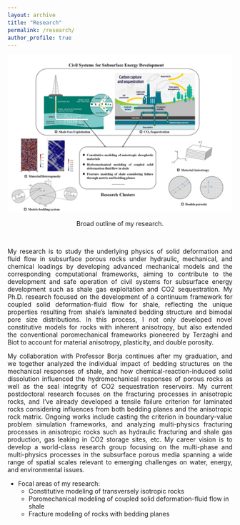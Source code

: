 ```yaml
---
layout: archive
title: "Research"
permalink: /research/
author_profile: true
---
```


<img src="/images/For_profile.jpg"/>  
<p align="center">
Broad outline of my research.  
</p>
<br>  

<p align="justify">
My research is to study the underlying physics of solid deformation and fluid flow in subsurface porous rocks under hydraulic, mechanical, and chemical loadings by developing advanced mechanical models and the corresponding computational frameworks, aiming to contribute to the development and safe operation of civil systems for subsurface energy development such as shale gas exploitation and CO2 sequestration. My Ph.D. research focused on the development of a continuum framework for coupled solid deformation-fluid flow for shale, reflecting the unique properties resulting from shale’s laminated bedding structure and bimodal pore size distributions. In this process, I not only developed novel constitutive models for rocks with inherent anisotropy, but also extended the conventional poromechanical frameworks pioneered by Terzaghi and Biot to account for material anisotropy, plasticity, and double porosity. 
</p>
<p align="justify">
My collaboration with Professor Borja continues after my graduation, and we together analyzed the individual impact of bedding structures on the mechanical responses of shale, and how chemical-reaction-induced solid dissolution influenced the hydromechanical responses of porous rocks as well as the seal integrity of CO2 sequestration reservoirs. My current postdoctoral research focuses on the fracturing processes in anisotropic rocks, and I’ve already developed a tensile failure criterion for laminated rocks considering influences from both bedding planes and the anisotropic rock matrix. Ongoing works include casting the criterion in boundary-value problem simulation frameworks, and analyzing multi-physics fracturing processes in anisotropic rocks such as hydraulic fracturing and shale gas production, gas leaking in CO2 storage sites, etc. My career vision is to develop a world-class research group focusing on the multi-phase and multi-physics processes in the subsurface porous media spanning a wide range of spatial scales relevant to emerging challenges on water, energy, and environmental issues. 
</p>

* Focal areas of my research:
  * Constitutive modeling of transversely isotropic rocks
  * Poromechanical modeling of coupled solid deformation-fluid flow in shale
  * Fracture modeling of rocks with bedding planes
